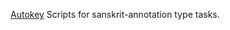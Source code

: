 
[Autokey](https://github.com/autokey/autokey/wiki/Basic-Scripts) Scripts for sanskrit-annotation type tasks.